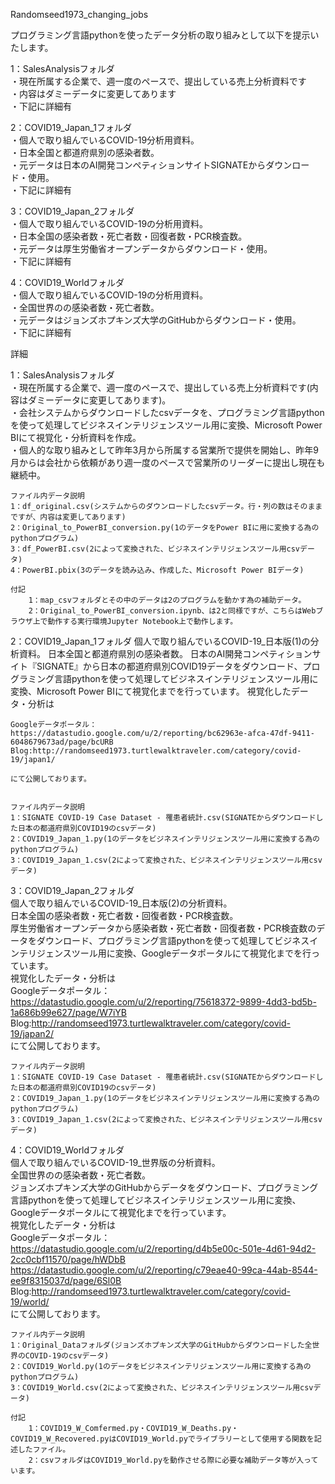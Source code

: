 Randomseed1973_changing_jobs

プログラミング言語pythonを使ったデータ分析の取り組みとして以下を提示いたします。

1：SalesAnalysisフォルダ  
    ・現在所属する企業で、週一度のペースで、提出している売上分析資料です  
    ・内容はダミーデータに変更してあります  
    ・下記に詳細有  
  
2：COVID19_Japan_1フォルダ  
    ・個人で取り組んでいるCOVID-19分析用資料。  
    ・日本全国と都道府県別の感染者数。  
    ・元データは日本のAI開発コンペティションサイトSIGNATEからダウンロード・使用。  
    ・下記に詳細有
  
3：COVID19_Japan_2フォルダ  
    ・個人で取り組んでいるCOVID-19の分析用資料。  
    ・日本全国の感染者数・死亡者数・回復者数・PCR検査数。  
    ・元データは厚生労働省オープンデータからダウンロード・使用。  
    ・下記に詳細有
  
4：COVID19_Worldフォルダ  
    ・個人で取り組んでいるCOVID-19の分析用資料。  
    ・全国世界のの感染者数・死亡者数。  
    ・元データはジョンズホプキンズ大学のGitHubからダウンロード・使用。  
    ・下記に詳細有  


詳細

1：SalesAnalysisフォルダ  
    ・現在所属する企業で、週一度のペースで、提出している売上分析資料です(内容はダミーデータに変更してあります)。  
    ・会社システムからダウンロードしたcsvデータを、プログラミング言語pythonを使って処理してビジネスインテリジェンスツール用に変換、Microsoft Power BIにて視覚化・分析資料を作成。  
    ・個人的な取り組みとして昨年3月から所属する営業所で提供を開始し、昨年9月からは会社から依頼があり週一度のペースで営業所のリーダーに提出し現在も継続中。  

    ファイル内データ説明  
    1：df_original.csv(システムからのダウンロードしたcsvデータ。行・列の数はそのままですが、内容は変更してあります)  
    2：Original_to_PowerBI_conversion.py(1のデータをPower BIに用に変換する為のpythonプログラム)  
    3：df_PowerBI.csv(2によって変換された、ビジネスインテリジェンスツール用csvデータ)  
    4：PowerBI.pbix(3のデータを読み込み、作成した、Microsoft Power BIデータ)  

    付記
        1：map_csvフォルダとその中のデータは2のプログラムを動かす為の補助データ。
        2：Original_to_PowerBI_conversion.ipynb、は2と同様ですが、こちらはWebブラウザ上で動作する実行環境Jupyter Notebook上で動作します。



2：COVID19_Japan_1フォルダ
    個人で取り組んでいるCOVID-19_日本版(1)の分析資料。
    日本全国と都道府県別の感染者数。
    日本のAI開発コンペティションサイト『SIGNATE』から日本の都道府県別COVID19データをダウンロード、プログラミング言語pythonを使って処理してビジネスインテリジェンスツール用に変換、Microsoft Power BIにて視覚化までを行っています。
    視覚化したデータ・分析は  

    Googleデータポータル：https://datastudio.google.com/u/2/reporting/bc62963e-afca-47df-9411-6048679673ad/page/bcURB
    Blog:http://randomseed1973.turtlewalktraveler.com/category/covid-19/japan1/
    
    にて公開しております。
    

    ファイル内データ説明
    1：SIGNATE COVID-19 Case Dataset - 罹患者統計.csv(SIGNATEからダウンロードした日本の都道府県別COVID19のcsvデータ)
    2：COVID19_Japan_1.py(1のデータをビジネスインテリジェンスツール用に変換する為のpythonプログラム)
    3：COVID19_Japan_1.csv(2によって変換された、ビジネスインテリジェンスツール用csvデータ)



3：COVID19_Japan_2フォルダ  
    個人で取り組んでいるCOVID-19_日本版(2)の分析資料。  
    日本全国の感染者数・死亡者数・回復者数・PCR検査数。  
    厚生労働省オープンデータから感染者数・死亡者数・回復者数・PCR検査数のデータをダウンロード、プログラミング言語pythonを使って処理してビジネスインテリジェンスツール用に変換、Googleデータポータルにて視覚化までを行っています。  
    視覚化したデータ・分析は  
    Googleデータポータル：https://datastudio.google.com/u/2/reporting/75618372-9899-4dd3-bd5b-1a686b99e627/page/W7iYB  
    Blog:http://randomseed1973.turtlewalktraveler.com/category/covid-19/japan2/  
    にて公開しております。
    
    ファイル内データ説明
    1：SIGNATE COVID-19 Case Dataset - 罹患者統計.csv(SIGNATEからダウンロードした日本の都道府県別COVID19のcsvデータ)
    2：COVID19_Japan_1.py(1のデータをビジネスインテリジェンスツール用に変換する為のpythonプログラム)
    3：COVID19_Japan_1.csv(2によって変換された、ビジネスインテリジェンスツール用csvデータ)
    


4：COVID19_Worldフォルダ  
    個人で取り組んでいるCOVID-19_世界版の分析資料。  
    全国世界のの感染者数・死亡者数。  
    ジョンズホプキンズ大学のGitHubからデータをダウンロード、プログラミング言語pythonを使って処理してビジネスインテリジェンスツール用に変換、Googleデータポータルにて視覚化までを行っています。  
    視覚化したデータ・分析は   
    Googleデータポータル：
    https://datastudio.google.com/u/2/reporting/d4b5e00c-501e-4d61-94d2-2cc0cbf11570/page/hWDbB  
    https://datastudio.google.com/u/2/reporting/c79eae40-99ca-44ab-8544-ee9f8315037d/page/6Sl0B    
    Blog:http://randomseed1973.turtlewalktraveler.com/category/covid-19/world/  
    にて公開しております。  
    
    ファイル内データ説明
    1：Original_Dataフォルダ(ジョンズホプキンズ大学のGitHubからダウンロードした全世界のCOVID-19のcsvデータ)
    2：COVID19_World.py(1のデータをビジネスインテリジェンスツール用に変換する為のpythonプログラム)
    3：COVID19_World.csv(2によって変換された、ビジネスインテリジェンスツール用csvデータ)

    付記
        1：COVID19_W_Comfermed.py・COVID19_W_Deaths.py・COVID19_W_Recovered.pyはCOVID19_World.pyでライブラリーとして使用する関数を記述したファイル。
        2：csvフォルダはCOVID19_World.pyを動作させる際に必要な補助データ等が入っています。
